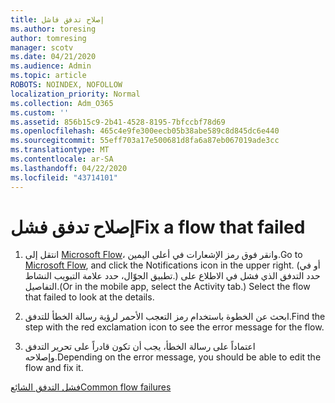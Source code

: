 ```yaml
---
title: إصلاح تدفق فاشل
ms.author: toresing
author: tomresing
manager: scotv
ms.date: 04/21/2020
ms.audience: Admin
ms.topic: article
ROBOTS: NOINDEX, NOFOLLOW
localization_priority: Normal
ms.collection: Adm_O365
ms.custom: ''
ms.assetid: 856b15c9-2b41-4528-8195-7bfccbf78d69
ms.openlocfilehash: 465c4e9fe300eecb05b38abe589c8d845dc6e440
ms.sourcegitcommit: 55eff703a17e500681d8fa6a87eb067019ade3cc
ms.translationtype: MT
ms.contentlocale: ar-SA
ms.lasthandoff: 04/22/2020
ms.locfileid: "43714101"
---
```

# <a name="fix-a-flow-that-failed"></a><span data-ttu-id="fb29b-102">إصلاح تدفق فشل</span><span class="sxs-lookup"><span data-stu-id="fb29b-102">Fix a flow that failed</span></span>

1. <span data-ttu-id="fb29b-103">انتقل إلى [Microsoft Flow](https://flow.microsoft.com/)، وانقر فوق رمز الإشعارات في أعلى اليمين.</span><span class="sxs-lookup"><span data-stu-id="fb29b-103">Go to [Microsoft Flow](https://flow.microsoft.com/), and click the Notifications icon in the upper right.</span></span> <span data-ttu-id="fb29b-104">(أو في تطبيق الجوّال، حدد علامة التبويب النشاط.) حدد التدفق الذي فشل في الاطلاع على التفاصيل.</span><span class="sxs-lookup"><span data-stu-id="fb29b-104">(Or in the mobile app, select the Activity tab.) Select the flow that failed to look at the details.</span></span>
    
2. <span data-ttu-id="fb29b-105">ابحث عن الخطوة باستخدام رمز التعجب الأحمر لرؤية رسالة الخطأ للتدفق.</span><span class="sxs-lookup"><span data-stu-id="fb29b-105">Find the step with the red exclamation icon to see the error message for the flow.</span></span>
    
3. <span data-ttu-id="fb29b-106">اعتماداً على رسالة الخطأ، يجب أن تكون قادراً على تحرير التدفق وإصلاحه.</span><span class="sxs-lookup"><span data-stu-id="fb29b-106">Depending on the error message, you should be able to edit the flow and fix it.</span></span> 
    
[<span data-ttu-id="fb29b-107">فشل التدفق الشائع</span><span class="sxs-lookup"><span data-stu-id="fb29b-107">Common flow failures</span></span>](https://go.microsoft.com/fwlink/?linkid=872110)
  

